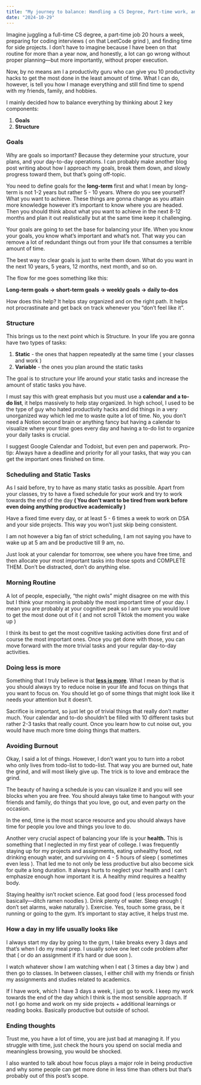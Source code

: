 ```yaml
---
title: "My journey to balance: Handling a CS Degree, Part-time work, and side projects"
date: "2024-10-29"
---
```


Imagine juggling a full-time CS degree, a part-time job 20 hours a week, preparing for coding interviews ( on that LeetCode grind ), and finding time for side projects. I don’t have to imagine because I have been on that routine for more than a year now, and honestly, a lot can go wrong without proper planning—but more importantly, without proper execution. 

Now, by no means am I a productivity guru who can give you 10 productivity hacks to get the most done in the least amount of time. What I can do, however, is tell you how I manage everything and still find time to spend with my friends, family, and hobbies. 

I mainly decided how to balance everything by thinking about 2 key components:

1. **Goals**
2. **Structure**

### Goals

Why are goals so important? Because they determine your structure, your plans, and your day-to-day operations. I can probably make another blog post writing about how I approach my goals, break them down, and slowly progress toward them, but that’s going off-topic. 

You need to define goals for the **long-term** first and what I mean by long-term is not 1-2 years but rather 5 - 10 years. Where do you see yourself? What you want to achieve.  These things are gonna change as you attain more knowledge however it’s important to know where you are headed. Then you should think about what you want to achieve in the next 8-12 months and plan it out realistically but at the same time keep it challenging. 

Your goals are going to set the base for balancing your life. When you know your goals, you know what’s important and what’s not. That way you can remove a lot of redundant things out from your life that consumes a terrible amount of time. 

The best way to clear goals is just to write them down. What do you want in the next 10 years, 5 years, 12 months, next month, and so on.  

The flow for me goes something like this:

**Long-term goals → short-term goals → weekly goals → daily to-dos**

How does this help? It helps stay organized and on the right path. It helps not procrastinate and get back on track whenever you “don’t feel like it”. 

### Structure

This brings us to the next point which is Structure. In your life you are gonna have two types of tasks:

1. **Static** - the ones that happen repeatedly at the same time ( your classes and work )
2. **Variable** - the ones you plan around the static tasks 

The goal is to structure your life around your static tasks and increase the amount of static tasks you have. 

I must say this with great emphasis but you must use a **calendar and a to-do list**, it helps massively to help stay organized. In high school, I used to be the type of guy who hated productivity hacks and did things in a very unorganized way which led me to waste quite a lot of time. No, you don’t need a Notion second brain or anything fancy but having a calendar to visualize where your time goes every day and having a to-do list to organize your daily tasks is crucial. 

I suggest Google Calendar and Todoist, but even pen and paperwork. Pro-tip: Always have a deadline and priority for all your tasks, that way you can get the important ones finished on time. 

### Scheduling and Static Tasks

As I said before, try to have as many static tasks as possible. Apart from your classes, try to have a fixed schedule for your work and try to work towards the end of the day **( You don’t want to be tired from work before even doing anything productive academically )**

Have a fixed time every day, or at least 5 - 6 times a week to work on DSA and your side projects. This way you won’t just skip being consistent. 

I am not however a big fan of strict scheduling, I am not saying you have to wake up at 5 am and be productive till 9 am, no. 

Just look at your calendar for tomorrow, see where you have free time, and then allocate your most important tasks into those spots and COMPLETE THEM. Don’t be distracted, don’t do anything else. 

### Morning Routine

A lot of people, especially, “the night owls” might disagree on me with this but I think your morning is probably the most important time of your day. I mean you are probably at your cognitive peak so I am sure you would love to get the most done out of it ( and not scroll Tiktok the moment you wake up )

I think its best to get the most cognitive tasking activities done first and of course the most important ones. Once you get done with those, you can move forward with the more trivial tasks and your regular day-to-day activities. 

### Doing less is more

Something that I truly believe is that [**less is more**](https://www.rupokghosh.com/blog/less_is_more). What I mean by that is you should always try to reduce noise in your life and focus on things that you want to focus on. You should let go of some things that might look like it needs your attention but it doesn’t.  

Sacrifice is important, so just let go of trivial things that really don’t matter much. Your calendar and to-do shouldn’t be filled with 10 different tasks but rather 2-3 tasks that really count. Once you learn how to cut noise out, you would have much more time doing things that matters.

### Avoiding Burnout

Okay, I said a lot of things. However, I don’t want you to turn into a robot who only lives from todo-list to todo-list. That way you are burned out, hate the grind, and will most likely give up. The trick is to love and embrace the grind. 

The beauty of having a schedule is you can visualize it and you will see blocks when you are free. You should always take time to hangout with your friends and family, do things that you love, go out, and even party on the occasion. 

In the end, time is the most scarce resource and you should always have time for people you love and things you love to do. 

Another very crucial aspect of balancing your life is your **health.** This is something that I neglected in my first year of college. I was frequently staying up for my projects and assignments, eating unhealthy food, not drinking enough water, and surviving on 4 - 5 hours of sleep ( sometimes even less ). That led me to not only be less productive but also become sick for quite a long duration. It always hurts to neglect your health and I can’t emphasize enough how important it is. A healthy mind requires a healthy body. 

Staying healthy isn’t rocket science. Eat good food ( less processed food basically—ditch ramen noodles ). Drink plenty of water. Sleep enough ( don’t set alarms, wake naturally ). Exercise. Yes, touch some grass, be it running or going to the gym. It’s important to stay active, it helps trust me. 

### How a day in my life usually looks like

I always start my day by going to the gym, I take breaks every 3 days and that’s when I do my meal prep. I usually solve one leet code problem after that ( or do an assignment if it’s hard or due soon ). 

I watch whatever show I am watching when I eat ( 3 times a day btw ) and then go to classes. In between classes, I either chill with my friends or finish my assignments and studies related to academics. 

If I have work, which I have 3 days a week, I just go to work. I keep my work towards the end of the day which I think is the most sensible approach. If not I go home and work on my side projects + additional learnings or reading books. Basically productive but outside of school. 

### Ending thoughts

Trust me, you have a lot of time, you are just bad at managing it. If you struggle with time, just check the hours you spend on social media and meaningless browsing, you would be shocked. 

I also wanted to talk about how focus plays a major role in being productive and why some people can get more done in less time than others but that’s probably out of this post’s scope.
